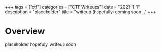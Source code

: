 +++ 
tags = ["ctf"] 
categories = ["CTF Writeups"] 
date = "2023-1-1" 
description = "placeholder" 
title = "writeup (hopefully) coming soon..."
+++

# Overview

placeholder hopefulyl writeup soon